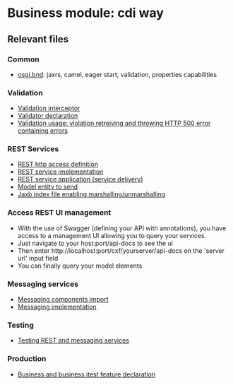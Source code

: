 # Business module: cdi way

## Relevant files
### Common
* [osgi.bnd](https://github.com/OsgiliathEnterprise/net.osgiliath.parent/blob/master/net.osgiliath.samples/net.osgiliath.hello/net.osgiliath.hello.business/net.osgiliath.hello.business.impl.cdi/osgi.bnd): jaxrs, camel, eager start, validation, properties capabilities

### Validation
* [Validation interceptor](https://github.com/OsgiliathEnterprise/net.osgiliath.parent/blob/master/net.osgiliath.samples/net.osgiliath.hello/net.osgiliath.hello.business/net.osgiliath.hello.business.impl.cdi/src/main/resources/META-INF/beans.xml)
* [Validator declaration](https://github.com/OsgiliathEnterprise/net.osgiliath.parent/blob/master/net.osgiliath.samples/net.osgiliath.hello/net.osgiliath.hello.business/net.osgiliath.hello.business.impl.cdi/src/main/java/conf/HelloCDIValidator.java)
* [Validation usage: violation retreiving and throwing HTTP 500 error containing errors](https://github.com/OsgiliathEnterprise/net.osgiliath.parent/blob/master/net.osgiliath.samples/net.osgiliath.hello/net.osgiliath.hello.business/net.osgiliath.hello.business.impl.cdi/src/main/java/net/osgiliath/hello/business/cdi/impl/services/impl/HelloServiceJaxRS.java)

### REST Services
* [REST http access definition](https://github.com/OsgiliathEnterprise/net.osgiliath.parent/blob/master/net.osgiliath.samples/net.osgiliath.hello/net.osgiliath.hello.business/net.osgiliath.hello.business.impl.cdi/src/main/java/net/osgiliath/hello/business/cdi/impl/HelloServiceJaxRS.java)
* [REST service implementation](https://github.com/OsgiliathEnterprise/net.osgiliath.parent/blob/master/net.osgiliath.samples/net.osgiliath.hello/net.osgiliath.hello.business/net.osgiliath.hello.business.impl.cdi/src/main/java/net/osgiliath/hello/business/cdi/impl/services/impl/JpaHelloServiceJaxRS.java)
* [REST service application (service delivery)](https://github.com/OsgiliathEnterprise/net.osgiliath.parent/blob/master/net.osgiliath.samples/net.osgiliath.hello/net.osgiliath.hello.business/net.osgiliath.hello.business.impl.cdi/src/main/javaconf/CXFApplication.java)
* [Model entity to send](https://github.com/OsgiliathEnterprise/net.osgiliath.parent/blob/master/net.osgiliath.samples/net.osgiliath.hello/net.osgiliath.hello.business/net.osgiliath.hello.business.spi/src/main/java/net/osgiliath/hello/business/model/Hellos.java)
* [Jaxb index file enabling marshalling/unmarshalling](https://github.com/OsgiliathEnterprise/net.osgiliath.parent/blob/master/net.osgiliath.samples/net.osgiliath.hello/net.osgiliath.hello.business/net.osgiliath.hello.business.spi/src/main/java/net/osgiliath/hello/business/model/jaxb.index)

### Access REST UI management
* With the use of Swagger (defining your API with annotations), you have access to a management UI allowing you to query your services.
* Just navigate to your host:port/api-docs to see the ui
* Then enter http://localhost:port/cxf/yourserver/api-docs on the 'server url' input field
* You can finally query your model elements 

### Messaging services
* [Messaging components import](https://github.com/OsgiliathEnterprise/net.osgiliath.parent/blob/master/net.osgiliath.samples/net.osgiliath.hello/net.osgiliath.hello.business/net.osgiliath.hello.business.impl.cdi/src/main/java/conf/HelloComponents.java)
* [Messaging implementation](https://github.com/OsgiliathEnterprise/net.osgiliath.parent/blob/master/net.osgiliath.samples/net.osgiliath.hello/net.osgiliath.hello.business/net.osgiliath.hello.business.impl.cdi/src/main/java/net/osgiliath/hello/business/cdi/impl/services/impl/HelloServiceJMS.java)

### Testing
* [Testing REST and messaging services](https://github.com/OsgiliathEnterprise/net.osgiliath.parent/blob/master/net.osgiliath.samples/net.osgiliath.hello/net.osgiliath.hello.business/net.osgiliath.hello.business.impl.cdi/src/it/java/net/osgiliath/hello/business/impl/cdi/services/impl/itests/ITHelloServiceJaxRS.java)

### Production
* [Business and business itest feature declaration](https://github.com/OsgiliathEnterprise/net.osgiliath.parent/blob/master/net.osgiliath.samples/net.osgiliath.hello/net.osgiliath.hello.features/src/main/resources/net.osgiliath.hello.features.xml)
